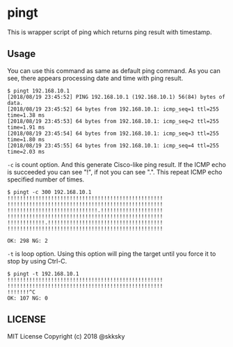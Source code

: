 # pingt
This is wrapper script of ping which returns ping result with timestamp.

## Usage 

You can use this command as same as default ping command. As you can see, there appears processing date and time with ping result.

```shell
$ pingt 192.168.10.1
[2018/08/19 23:45:52] PING 192.168.10.1 (192.168.10.1) 56(84) bytes of data.
[2018/08/19 23:45:52] 64 bytes from 192.168.10.1: icmp_seq=1 ttl=255 time=1.38 ms
[2018/08/19 23:45:53] 64 bytes from 192.168.10.1: icmp_seq=2 ttl=255 time=1.91 ms
[2018/08/19 23:45:54] 64 bytes from 192.168.10.1: icmp_seq=3 ttl=255 time=1.80 ms
[2018/08/19 23:45:55] 64 bytes from 192.168.10.1: icmp_seq=4 ttl=255 time=2.03 ms
```

`-c` is count option. And this generate Cisco-like ping result. If the ICMP echo is succeeded you can see "!", if not you can see ".". This repeat ICMP echo specified number of times.

```shell
$ pingt -c 300 192.168.10.1
!!!!!!!!!!!!!!!!!!!!!!!!!!!!!!!!!!!!!!!!!!!!!!!!!!
!!!!!!!!!!!!!!!!!!!!!!!!!!!!!!!!!!!!!!!!!!!!!!!!!!
!!!!!!!!!!!!!!!!!!!!!!!!!!!!!.!!!!!!!!!!!!!!!!!!!!
!!!!!!!!!!!!!!!!!!!!!!!!!!!!!!!!!!!!!!!!!!!!!!!!!!
!!!!!!!!!!!!.!!!!!!!!!!!!!!!!!!!!!!!!!!!!!!!!!!!!!
!!!!!!!!!!!!!!!!!!!!!!!!!!!!!!!!!!!!!!!!!!!!!!!!!!

OK: 298 NG: 2
```

`-t` is loop option. Using this option will ping the target until you force it to stop by using Ctrl-C.

```shell
$ pingt -t 192.168.10.1
!!!!!!!!!!!!!!!!!!!!!!!!!!!!!!!!!!!!!!!!!!!!!!!!!!
!!!!!!!!!!!!!!!!!!!!!!!!!!!!!!!!!!!!!!!!!!!!!!!!!!
!!!!!!!^C
OK: 107 NG: 0
```

## LICENSE

MIT License Copyright (c) 2018 @skksky
